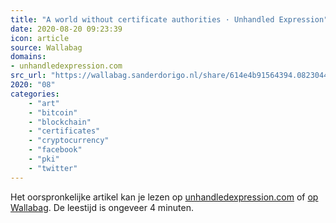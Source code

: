 ```yaml
---
title: "A world without certificate authorities · Unhandled Expression"
date: 2020-08-20 09:23:39
icon: article
source: Wallabag
domains:
- unhandledexpression.com
src_url: "https://wallabag.sanderdorigo.nl/share/614e4b91564394.08230441"
2020: "08"
categories:
    - "art"
    - "bitcoin"
    - "blockchain"
    - "certificates"
    - "cryptocurrency"
    - "facebook"
    - "pki"
    - "twitter"
---
```

Het oorspronkelijke artikel kan je lezen op [unhandledexpression.com](http://unhandledexpression.com/general/security/2014/07/21/a-world-without-certificate-authorities.html) of [op Wallabag](https://wallabag.sanderdorigo.nl/share/614e4b91564394.08230441). De leestijd is ongeveer 4 minuten.